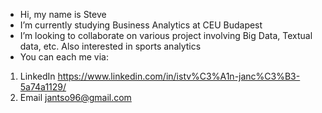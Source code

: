 - Hi, my name is Steve 
- I’m currently studying Business Analytics at CEU Budapest 
- I’m looking to collaborate on various project involving Big Data, Textual data, etc. Also interested in sports analytics
- You can each me via:
1. LinkedIn https://www.linkedin.com/in/istv%C3%A1n-janc%C3%B3-5a74a1129/ 
2. Email jantso96@gmail.com

